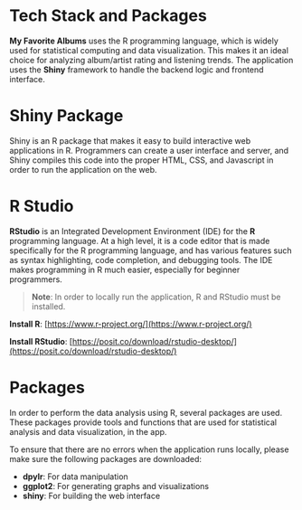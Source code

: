 # Tech Stack and Packages

**My Favorite Albums** uses the R programming language, which is widely used for statistical computing and data visualization. This makes it an ideal choice for analyzing album/artist rating and listening trends. The application uses the **Shiny** framework to handle the backend logic and frontend interface. 


# Shiny Package
Shiny is an R package that makes it easy to build interactive web applications in R. Programmers can create a user interface and server, and Shiny compiles this code into the proper HTML, CSS, and Javascript in order to run the application on the web. 


# R Studio
**RStudio** is an Integrated Development Environment (IDE) for the **R** programming language. At a high level, it is a code editor that is made specifically for the R programming language, and has various features such as syntax highlighting, code completion, and debugging tools. The IDE makes programming in R much easier, especially for beginner programmers.


> **Note**: In order to locally run the application, R and RStudio must be installed.


**Install R**: [https://www.r-project.org/](https://www.r-project.org/)

**Install RStudio**: [https://posit.co/download/rstudio-desktop/](https://posit.co/download/rstudio-desktop/)


# Packages
In order to perform the data analysis using R, several packages are used. These packages provide tools and functions that are used for statistical analysis and data visualization, in the app. 

To ensure that there are no errors when the application runs locally, please make sure the following packages are downloaded:

- **dpylr**: For data manipulation
- **ggplot2**: For generating graphs and visualizations
- **shiny**: For building the web interface
